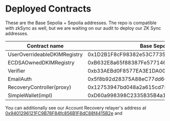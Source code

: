 # Deployed Contracts

These are the Base Sepolia + Sepolia addresses. The repo is compatible with zkSync as well, but we are waiting on our audit to deploy our ZK Sync addresses.

| Contract name                | Base Sepolia                               | Sepolia                                    |
| ---------------------------- | ------------------------------------------ | ------------------------------------------ |
| UserOverrideableDKIMRegistry | 0x1D2B1F8cF98382e53C7735F05ef84d51FEd8Eff6 | 0x1D2B1F8cF98382e53C7735F05ef84d51FEd8Eff6 |
| ECDSAOwnedDKIMRegistry       | 0xB632E8a65f88387Fe57714648BAdb566AbB690Ae | 0xB632E8a65f88387Fe57714648BAdb566AbB690Ae |
| Verifier                     | 0xb33AEBd0F8577EA3E1DA00546559ab812De51184 | 0xb33AEBd0F8577EA3E1DA00546559ab812De51184 |
| EmailAuth                    | 0x5f8b92d28375A88eC77dd6C48611c16246d569B9 | 0x5f8b92d28375A88eC77dd6C48611c16246d569B9 |
| RecoveryController(proxy)    | 0x12753947bd048a2a615cd7D4fb39FAa354FA23AE | 0x12753947bd048a2a615cd7D4fb39FAa354FA23AE |
| SimpleWallet(impl)           | 0xD60a998398C2335B35B4a1df553bfF2C1a1E51A4 | 0xD60a998398C2335B35B4a1df553bfF2C1a1E51A4 |

You can additionally see our Account Recovery relayer's address at [0x9401296121FC9B78F84fc856B1F8dC88f4415B2e](https://base-sepolia.blockscout.com/address/0x9401296121FC9B78F84fc856B1F8dC88f4415B2e) and&#x20;
